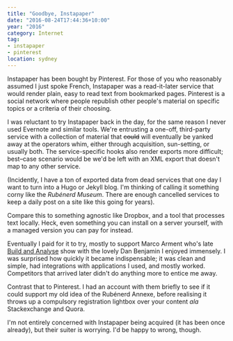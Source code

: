 ```yaml
---
title: "Goodbye, Instapaper"
date: "2016-08-24T17:44:36+10:00"
year: "2016"
category: Internet
tag:
- instapaper
- pinterest
location: sydney
---
```

Instapaper has been bought by Pinterest. For those of you who reasonably assumed I just spoke French, Instapaper was a read-it-later service that would render plain, easy to read text from bookmarked pages. Pinterest is a social network where people republish other people's material on specific topics or a criteria of their choosing.

I was reluctant to try Instapaper back in the day, for the same reason I never used Evernote and similar tools. We're entrusting a one-off, third-party service with a collection of material that <del>could</del> will eventually be yanked away at the operators whim, either through acquisition, sun-setting, or usually both. The service-specific hooks also render exports more difficult; best–case scenario would be we'd be left with an XML export that doesn't map to any other service.

(Incidently, I have a ton of exported data from dead services that one day I want to turn into a Hugo or Jekyll blog. I'm thinking of calling it something corny like the *Rubénerd Museum*. There are enough cancelled services to keep a daily post on a site like this going for years).

Compare this to something agnostic like Dropbox, and a tool that processes text locally. Heck, even something you can install on a server yourself, with a managed version you can pay for instead. 

Eventually I paid for it to try, mostly to support Marco Arment who's late [Build and Analyse] show with the lovely Dan Benjamin I enjoyed immensely. I was surprised how quickly it became indispensable; it was clean and simple, had integrations with applications I used, and mostly worked. Competitors that arrived later didn't do anything more to entice me away.

Contrast that to Pinterest. I had an account with them briefly to see if it could support my old idea of the Rubénerd Annexe, before realising it throws up a compulsory registration lightbox over your content *ala* Stackexchange and Quora.

I'm not entirely concerned with Instapaper being acquired (it has been once already), but their suiter is worrying. I'd be happy to wrong, though.

[Build and Analyse]: https://5by5.tv/buildanalyze

